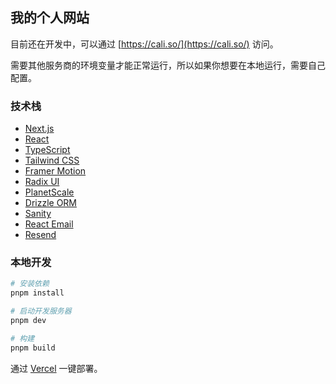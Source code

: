 ## 我的个人网站

目前还在开发中，可以通过 [https://cali.so/](https://cali.so/) 访问。

需要其他服务商的环境变量才能正常运行，所以如果你想要在本地运行，需要自己配置。

### 技术栈

- [Next.js](https://nextjs.org/)
- [React](https://reactjs.org/)
- [TypeScript](https://www.typescriptlang.org/)
- [Tailwind CSS](https://tailwindcss.com/)
- [Framer Motion](https://www.framer.com/motion/)
- [Radix UI](https://www.radix-ui.com/)
- [PlanetScale](https://planetscale.com/)
- [Drizzle ORM](https://ore.drizzle.team/)
- [Sanity](https://www.sanity.io/)
- [React Email](https://react.email)
- [Resend](https://resend.com/)

### 本地开发

```bash
# 安装依赖
pnpm install

# 启动开发服务器
pnpm dev

# 构建
pnpm build
```

通过 [Vercel](https://vercel.com/) 一键部署。
